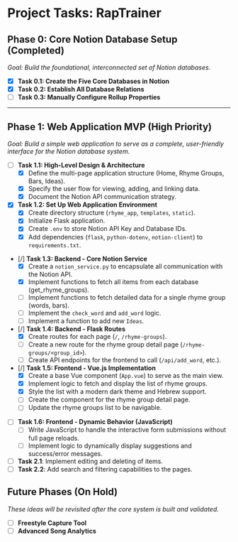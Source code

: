 # Project Tasks: RapTrainer

## Phase 0: Core Notion Database Setup (Completed)
*Goal: Build the foundational, interconnected set of Notion databases.*
- [x] **Task 0.1: Create the Five Core Databases in Notion**
- [x] **Task 0.2: Establish All Database Relations**
- [ ] **Task 0.3: Manually Configure Rollup Properties**

---
## Phase 1: Web Application MVP (High Priority)
*Goal: Build a simple web application to serve as a complete, user-friendly interface for the Notion database system.*

- [ ] **Task 1.1: High-Level Design & Architecture**
    - [x] Define the multi-page application structure (Home, Rhyme Groups, Bars, Ideas).
    - [x] Specify the user flow for viewing, adding, and linking data.
    - [x] Document the Notion API communication strategy.

- [x] **Task 1.2: Set Up Web Application Environment**
    - [x] Create directory structure (`rhyme_app`, `templates`, `static`).
    - [x] Initialize Flask application.
    - [x] Create `.env` to store Notion API Key and Database IDs.
    - [x] Add dependencies (`flask`, `python-dotenv`, `notion-client`) to `requirements.txt`.

- [/] **Task 1.3: Backend - Core Notion Service**
    - [x] Create a `notion_service.py` to encapsulate all communication with the Notion API.
    - [x] Implement functions to fetch all items from each database (get_rhyme_groups).
    - [ ] Implement functions to fetch detailed data for a single rhyme group (words, bars).
    - [ ] Implement the `check_word` and `add_word` logic.
    - [ ] Implement a function to add new `Ideas`.

- [/] **Task 1.4: Backend - Flask Routes**
    - [x] Create routes for each page (`/`, `/rhyme-groups`).
    - [ ] Create a new route for the rhyme group detail page (`/rhyme-groups/<group_id>`).
    - [ ] Create API endpoints for the frontend to call (`/api/add_word`, etc.).

- [/] **Task 1.5: Frontend - Vue.js Implementation**
    - [x] Create a base Vue component (`App.vue`) to serve as the main view.
    - [x] Implement logic to fetch and display the list of rhyme groups.
    - [x] Style the list with a modern dark theme and Hebrew support.
    - [ ] Create the component for the rhyme group detail page.
    - [ ] Update the rhyme groups list to be navigable.

- [ ] **Task 1.6: Frontend - Dynamic Behavior (JavaScript)**
    - [ ] Write JavaScript to handle the interactive form submissions without full page reloads.
    - [ ] Implement logic to dynamically display suggestions and success/error messages.

- [ ] **Task 2.1**: Implement editing and deleting of items.
- [ ] **Task 2.2**: Add search and filtering capabilities to the pages.

## Future Phases (On Hold)
*These ideas will be revisited after the core system is built and validated.*
- [ ] **Freestyle Capture Tool**
- [ ] **Advanced Song Analytics** 